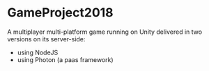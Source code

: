 # GameProject2018
A multiplayer multi-platform game running on Unity delivered in two versions on its server-side:
- using NodeJS
- using Photon (a paas framework)
